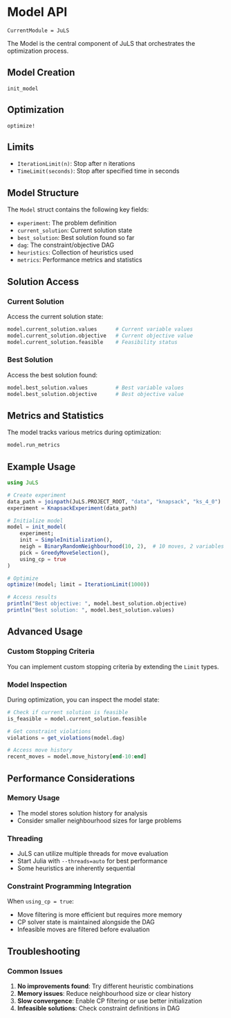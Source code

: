 # Model API

```@meta
CurrentModule = JuLS
```

The Model is the central component of JuLS that orchestrates the optimization process.

## Model Creation

```@docs
init_model
```

## Optimization

```@docs
optimize!
```

## Limits

- `IterationLimit(n)`: Stop after n iterations
- `TimeLimit(seconds)`: Stop after specified time in seconds

## Model Structure

The `Model` struct contains the following key fields:

- `experiment`: The problem definition
- `current_solution`: Current solution state
- `best_solution`: Best solution found so far
- `dag`: The constraint/objective DAG
- `heuristics`: Collection of heuristics used
- `metrics`: Performance metrics and statistics

## Solution Access

### Current Solution

Access the current solution state:

```julia
model.current_solution.values      # Current variable values
model.current_solution.objective   # Current objective value
model.current_solution.feasible    # Feasibility status
```

### Best Solution

Access the best solution found:

```julia
model.best_solution.values         # Best variable values
model.best_solution.objective      # Best objective value
```

## Metrics and Statistics

The model tracks various metrics during optimization:

```julia
model.run_metrics
```

## Example Usage

```julia
using JuLS

# Create experiment
data_path = joinpath(JuLS.PROJECT_ROOT, "data", "knapsack", "ks_4_0")
experiment = KnapsackExperiment(data_path)

# Initialize model
model = init_model(
    experiment;
    init = SimpleInitialization(),
    neigh = BinaryRandomNeighbourhood(10, 2),  # 10 moves, 2 variables per move
    pick = GreedyMoveSelection(),
    using_cp = true
)

# Optimize
optimize!(model; limit = IterationLimit(1000))

# Access results
println("Best objective: ", model.best_solution.objective)
println("Best solution: ", model.best_solution.values)
```

## Advanced Usage

### Custom Stopping Criteria

You can implement custom stopping criteria by extending the `Limit` types.

### Model Inspection

During optimization, you can inspect the model state:

```julia
# Check if current solution is feasible
is_feasible = model.current_solution.feasible

# Get constraint violations
violations = get_violations(model.dag)

# Access move history
recent_moves = model.move_history[end-10:end]
```

## Performance Considerations

### Memory Usage

- The model stores solution history for analysis
- Consider smaller neighbourhood sizes for large problems

### Threading

- JuLS can utilize multiple threads for move evaluation
- Start Julia with `--threads=auto` for best performance
- Some heuristics are inherently sequential

### Constraint Programming Integration

When `using_cp = true`:

- Move filtering is more efficient but requires more memory
- CP solver state is maintained alongside the DAG
- Infeasible moves are filtered before evaluation

## Troubleshooting

### Common Issues

1. **No improvements found**: Try different heuristic combinations
2. **Memory issues**: Reduce neighbourhood size or clear history
3. **Slow convergence**: Enable CP filtering or use better initialization
4. **Infeasible solutions**: Check constraint definitions in DAG
